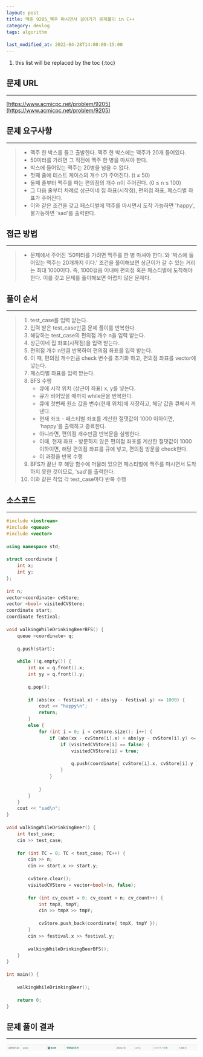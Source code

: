 ```yaml
---
layout: post
title: 백준 9205_맥주 마시면서 걸어가기 문제풀이 in C++
category: devlog
tags: algorithm

last_modified_at: 2022-04-28T14:00:00-15:00
---
```


1. this list will be replaced by the toc
{:toc}

## 문제 URL
---
[https://www.acmicpc.net/problem/9205](https://www.acmicpc.net/problem/9205)

## 문제 요구사항
---
> + 맥주 한 박스를 들고 출발한다. 맥주 한 박스에는 맥주가 20개 들어있다.
> + 50미터를 가려면 그 직전에 맥주 한 병을 마셔야 한다.
> + 박스에 들어있는 맥주는 20병을 넘을 수 없다.
> + 첫째 줄에 테스트 케이스의 개수 t가 주어진다. (t ≤ 50)
> + 둘째 줄부터 맥주를 파는 편의점의 개수 n이 주어진다. (0 ≤ n ≤ 100)
> + 그 다음 줄부터 차례로 상근이네 집 좌표(시작점), 편의점 좌표, 페스티벌 좌표가 주어진다.
> + 이와 같은 조건을 갖고 페스티벌에 맥주를 마시면서 도착 가능하면 'happy', 불가능하면 'sad'를 출력한다.

## 접근 방법
---
> + 문제에서 주어진 '50미터를 가려면 맥주를 한 병 마셔야 한다.'와 '박스에 들어있는 맥주는 20개까지 이다.' 조건을 풀이해보면 상근이가 갈 수 있는 거리는 최대 1000이다. 즉, 1000걸음 이내에 편의점 혹은 페스티벌에 도착해야 한다. 이를 갖고 문제를 풀이해보면 어렵지 않은 문제다.

## 풀이 순서
---
> 1. test_case를 입력 받는다.
> 2. 입력 받은 test_case만큼 문제 풀이를 반복한다.
> 3. 해당하는 test_case의 편의점 개수 n을 입력 받는다.
> 4. 상근이네 집 좌표(시작점)을 입력 받는다.
> 5. 편의점 개수 n만큼 반복하여 편의점 좌표를 입력 받는다.
> 6. 이 때, 편의점 개수만큼 check 변수를 초기화 하고, 편의점 좌표를 vector에 넣는다.
> 7. 페스티벌 좌표를 입력 받는다.
> 8. BFS 수행
>     + 큐에 시작 위치 (상근이 좌표) x, y를 넣는다.
>     + 큐가 비어있을 때까지 while문을 반복한다.
>     + 큐에 첫번째 원소 값을 변수(현재 위치)에 저장하고, 해당 값을 큐에서 꺼낸다.
>     + 현재 좌표 - 페스티벌 좌표를 계산한 절댓값이 1000 이하이면, 'happy'를 출력하고 종료한다.
>     + 아니라면, 편의점 개수만큼 반복문을 실행한다. 
>     + 이때, 현재 좌표 - 방문하지 않은 편의점 좌표를 계산한 절댓값이 1000 이하이면, 해당 편의점 좌표를 큐에 넣고, 편의점 방문을 check한다.
>     + 이 과정을 반복 수행
> 9. BFS가 끝난 후 해당 함수에 머물러 있으면 페스티벌에 맥주를 마시면서 도착하지 못한 것이므로, 'sad'를 출력한다.
> 10. 이와 같은 작업 각 test_case마다 반복 수행

## 소스코드
---
~~~c++
#include <iostream>
#include <queue>
#include <vector>

using namespace std;

struct coordinate {
	int x;
	int y;
};

int n;
vector<coordinate> cvStore;
vector <bool> visitedCVStore;
coordinate start;
coordinate festival;

void walkingWhileDrinkingBeerBFS() {
	queue <coordinate> q;

	q.push(start);

	while (!q.empty()) {
		int xx = q.front().x;
		int yy = q.front().y;

		q.pop();

		if (abs(xx - festival.x) + abs(yy - festival.y) <= 1000) {
			cout << "happy\n";
			return;
		}
		else {
			for (int i = 0; i < cvStore.size(); i++) {
				if (abs(xx - cvStore[i].x) + abs(yy - cvStore[i].y) <= 1000) {
					if (visitedCVStore[i] == false) {
						visitedCVStore[i] = true;

						q.push(coordinate{ cvStore[i].x, cvStore[i].y });
					}
				}

			}
		}
	}
	cout << "sad\n";
}

void walkingWhileDrinkingBeer() {
	int test_case;
	cin >> test_case;

	for (int TC = 0; TC < test_case; TC++) {
		cin >> n;
		cin >> start.x >> start.y;

		cvStore.clear();
		visitedCVStore = vector<bool>(n, false);

		for (int cv_count = 0; cv_count < n; cv_count++) {
			int tmpX, tmpY;
			cin >> tmpX >> tmpY;

			cvStore.push_back(coordinate{ tmpX, tmpY });
		}
		cin >> festival.x >> festival.y;

		walkingWhileDrinkingBeerBFS();
	}
}

int main() {

	walkingWhileDrinkingBeer();

	return 0;
} 
~~~

## 문제 풀이 결과
---
<img src="/assets/img/post-img/algorithm/2022-04-28-boj-9205-walkingWhileDrinkingBeer/result.jpg">
